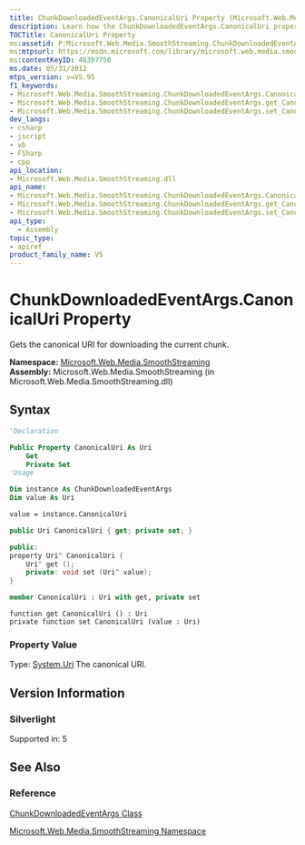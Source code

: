 ```yaml
---
title: ChunkDownloadedEventArgs.CanonicalUri Property (Microsoft.Web.Media.SmoothStreaming)
description: Learn how the ChunkDownloadedEventArgs.CanonicalUri property gets the canonical URI for downloading the current chunk.
TOCTitle: CanonicalUri Property
ms:assetid: P:Microsoft.Web.Media.SmoothStreaming.ChunkDownloadedEventArgs.CanonicalUri
ms:mtpsurl: https://msdn.microsoft.com/library/microsoft.web.media.smoothstreaming.chunkdownloadedeventargs.canonicaluri(v=VS.95)
ms:contentKeyID: 46307750
ms.date: 05/31/2012
mtps_version: v=VS.95
f1_keywords:
- Microsoft.Web.Media.SmoothStreaming.ChunkDownloadedEventArgs.CanonicalUri
- Microsoft.Web.Media.SmoothStreaming.ChunkDownloadedEventArgs.get_CanonicalUri
- Microsoft.Web.Media.SmoothStreaming.ChunkDownloadedEventArgs.set_CanonicalUri
dev_langs:
- csharp
- jscript
- vb
- FSharp
- cpp
api_location:
- Microsoft.Web.Media.SmoothStreaming.dll
api_name:
- Microsoft.Web.Media.SmoothStreaming.ChunkDownloadedEventArgs.CanonicalUri
- Microsoft.Web.Media.SmoothStreaming.ChunkDownloadedEventArgs.get_CanonicalUri
- Microsoft.Web.Media.SmoothStreaming.ChunkDownloadedEventArgs.set_CanonicalUri
api_type:
  - Assembly
topic_type:
- apiref
product_family_name: VS
---
```


# ChunkDownloadedEventArgs.CanonicalUri Property

Gets the canonical URI for downloading the current chunk.

**Namespace:**  [Microsoft.Web.Media.SmoothStreaming](microsoft-web-media-smoothstreaming-namespace_1.md)  
**Assembly:**  Microsoft.Web.Media.SmoothStreaming (in Microsoft.Web.Media.SmoothStreaming.dll)

## Syntax

```vb
'Declaration

Public Property CanonicalUri As Uri
    Get
    Private Set
'Usage

Dim instance As ChunkDownloadedEventArgs
Dim value As Uri

value = instance.CanonicalUri
```

```csharp
public Uri CanonicalUri { get; private set; }
```

```cpp
public:
property Uri^ CanonicalUri {
    Uri^ get ();
    private: void set (Uri^ value);
}
```

``` fsharp
member CanonicalUri : Uri with get, private set
```

```jscript
function get CanonicalUri () : Uri
private function set CanonicalUri (value : Uri)
```

### Property Value

Type: [System.Uri](https://msdn.microsoft.com/library/txt7706a\(v=vs.95\))  
The canonical URI.

## Version Information

### Silverlight

Supported in: 5  

## See Also

### Reference

[ChunkDownloadedEventArgs Class](chunkdownloadedeventargs-class-microsoft-web-media-smoothstreaming.md)

[Microsoft.Web.Media.SmoothStreaming Namespace](microsoft-web-media-smoothstreaming-namespace_1.md)
